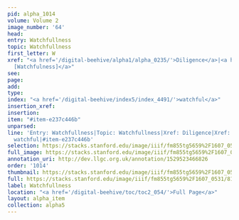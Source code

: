 ```yaml
---
pid: alpha_1014
volume: Volume 2
image_number: '64'
head: 
entry: Watchfullness
topic: Watchfullness
first_letter: W
xref: "<a href='/digital-beehive/alpha1/alpha_0235/'>Diligence</a>|<a href='/digital-beehive/toc/toc2_266/'>1363
  [Watchfulness]</a>"
see: 
page: 
add: 
type: 
index: "<a href='/digital-beehive/index5/index_4491/'>watchful</a>"
insertion_xref: 
insertion: 
item: "#item-e237c446b"
unparsed: 
line: 'Entry: Watchfullness|Topic: Watchfullness|Xref: Diligence|Xref: 1363 [Watchfulness]|Index:
  watchful|#item-e237c446b'
selection: https://stacks.stanford.edu/image/iiif/fm855tg5659%2F1607_0531/814,231,2979,574/full/0/default.jpg
full_image: https://stacks.stanford.edu/image/iiif/fm855tg5659%2F1607_0531/full/full/0/default.jpg
annotation_uri: http://dev.llgc.org.uk/annotation/1529523466826
order: '1014'
thumbnail: https://stacks.stanford.edu/image/iiif/fm855tg5659%2F1607_0531/814,231,600,180/250,/0/default.jpg
full: https://stacks.stanford.edu/image/iiif/fm855tg5659%2F1607_0531/814,231,2979,574/full/0/default.jpg
label: Watchfullness
location: "<a href='/digital-beehive/toc/toc2_054/'>Full Page</a>"
layout: alpha_item
collection: alpha5
---
```


